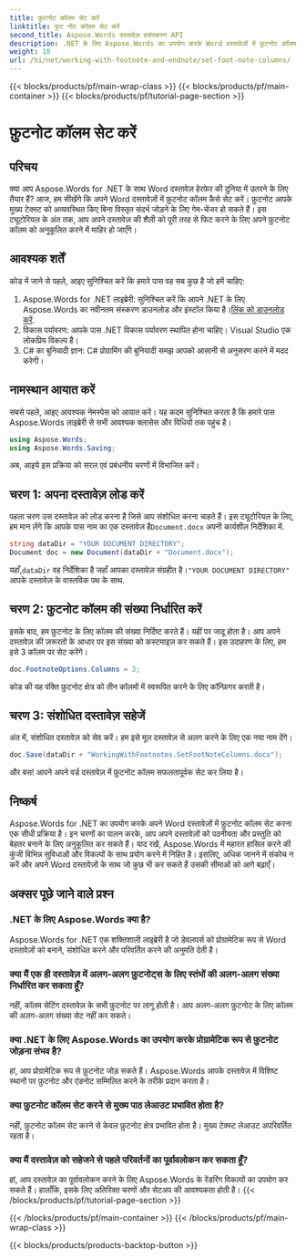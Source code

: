 ```yaml
---
title: फ़ुटनोट कॉलम सेट करें
linktitle: फुट नोट कॉलम सेट करें
second_title: Aspose.Words दस्तावेज़ प्रसंस्करण API
description: .NET के लिए Aspose.Words का उपयोग करके Word दस्तावेज़ों में फ़ुटनोट कॉलम सेट करना सीखें। हमारे चरण-दर-चरण मार्गदर्शिका के साथ आसानी से अपने फ़ुटनोट लेआउट को कस्टमाइज़ करें।
weight: 10
url: /hi/net/working-with-footnote-and-endnote/set-foot-note-columns/
---
```


{{< blocks/products/pf/main-wrap-class >}}
{{< blocks/products/pf/main-container >}}
{{< blocks/products/pf/tutorial-page-section >}}

# फ़ुटनोट कॉलम सेट करें

## परिचय

क्या आप Aspose.Words for .NET के साथ Word दस्तावेज़ हेरफेर की दुनिया में उतरने के लिए तैयार हैं? आज, हम सीखेंगे कि अपने Word दस्तावेज़ों में फ़ुटनोट कॉलम कैसे सेट करें। फ़ुटनोट आपके मुख्य टेक्स्ट को अव्यवस्थित किए बिना विस्तृत संदर्भ जोड़ने के लिए गेम-चेंजर हो सकते हैं। इस ट्यूटोरियल के अंत तक, आप अपने दस्तावेज़ की शैली को पूरी तरह से फिट करने के लिए अपने फ़ुटनोट कॉलम को अनुकूलित करने में माहिर हो जाएँगे।

## आवश्यक शर्तें

कोड में जाने से पहले, आइए सुनिश्चित करें कि हमारे पास वह सब कुछ है जो हमें चाहिए:

1.  Aspose.Words for .NET लाइब्रेरी: सुनिश्चित करें कि आपने .NET के लिए Aspose.Words का नवीनतम संस्करण डाउनलोड और इंस्टॉल किया है।[लिंक को डाउनलोड करें](https://releases.aspose.com/words/net/).
2. विकास पर्यावरण: आपके पास .NET विकास पर्यावरण स्थापित होना चाहिए। Visual Studio एक लोकप्रिय विकल्प है।
3. C# का बुनियादी ज्ञान: C# प्रोग्रामिंग की बुनियादी समझ आपको आसानी से अनुसरण करने में मदद करेगी।

## नामस्थान आयात करें

सबसे पहले, आइए आवश्यक नेमस्पेस को आयात करें। यह कदम सुनिश्चित करता है कि हमारे पास Aspose.Words लाइब्रेरी से सभी आवश्यक क्लासेस और विधियों तक पहुंच है।

```csharp
using Aspose.Words;
using Aspose.Words.Saving;
```

अब, आइये इस प्रक्रिया को सरल एवं प्रबंधनीय चरणों में विभाजित करें।

## चरण 1: अपना दस्तावेज़ लोड करें

पहला चरण उस दस्तावेज़ को लोड करना है जिसे आप संशोधित करना चाहते हैं। इस ट्यूटोरियल के लिए, हम मान लेंगे कि आपके पास नाम का एक दस्तावेज़ है`Document.docx` अपनी कार्यशील निर्देशिका में.

```csharp
string dataDir = "YOUR DOCUMENT DIRECTORY"; 
Document doc = new Document(dataDir + "Document.docx");
```

 यहाँ,`dataDir` वह निर्देशिका है जहाँ आपका दस्तावेज़ संग्रहीत है।`"YOUR DOCUMENT DIRECTORY"` आपके दस्तावेज़ के वास्तविक पथ के साथ.

## चरण 2: फ़ुटनोट कॉलम की संख्या निर्धारित करें

इसके बाद, हम फ़ुटनोट के लिए कॉलम की संख्या निर्दिष्ट करते हैं। यहीं पर जादू होता है। आप अपने दस्तावेज़ की ज़रूरतों के आधार पर इस संख्या को कस्टमाइज़ कर सकते हैं। इस उदाहरण के लिए, हम इसे 3 कॉलम पर सेट करेंगे।

```csharp
doc.FootnoteOptions.Columns = 3;
```

कोड की यह पंक्ति फ़ुटनोट क्षेत्र को तीन कॉलमों में स्वरूपित करने के लिए कॉन्फ़िगर करती है।

## चरण 3: संशोधित दस्तावेज़ सहेजें

अंत में, संशोधित दस्तावेज़ को सेव करें। हम इसे मूल दस्तावेज़ से अलग करने के लिए एक नया नाम देंगे।

```csharp
doc.Save(dataDir + "WorkingWithFootnotes.SetFootNoteColumns.docx");
```

और बस! आपने अपने वर्ड दस्तावेज़ में फ़ुटनोट कॉलम सफलतापूर्वक सेट कर लिया है।

## निष्कर्ष

Aspose.Words for .NET का उपयोग करके अपने Word दस्तावेज़ों में फ़ुटनोट कॉलम सेट करना एक सीधी प्रक्रिया है। इन चरणों का पालन करके, आप अपने दस्तावेज़ों को पठनीयता और प्रस्तुति को बेहतर बनाने के लिए अनुकूलित कर सकते हैं। याद रखें, Aspose.Words में महारत हासिल करने की कुंजी विभिन्न सुविधाओं और विकल्पों के साथ प्रयोग करने में निहित है। इसलिए, अधिक जानने में संकोच न करें और अपने Word दस्तावेज़ों के साथ जो कुछ भी कर सकते हैं उसकी सीमाओं को आगे बढ़ाएँ।

## अक्सर पूछे जाने वाले प्रश्न

### .NET के लिए Aspose.Words क्या है?  
Aspose.Words for .NET एक शक्तिशाली लाइब्रेरी है जो डेवलपर्स को प्रोग्रामेटिक रूप से Word दस्तावेज़ों को बनाने, संशोधित करने और परिवर्तित करने की अनुमति देती है।

### क्या मैं एक ही दस्तावेज़ में अलग-अलग फ़ुटनोट्स के लिए स्तंभों की अलग-अलग संख्या निर्धारित कर सकता हूँ?  
नहीं, कॉलम सेटिंग दस्तावेज़ के सभी फ़ुटनोट पर लागू होती है। आप अलग-अलग फ़ुटनोट के लिए कॉलम की अलग-अलग संख्या सेट नहीं कर सकते।

### क्या .NET के लिए Aspose.Words का उपयोग करके प्रोग्रामेटिक रूप से फ़ुटनोट जोड़ना संभव है?  
हां, आप प्रोग्रामेटिक रूप से फ़ुटनोट जोड़ सकते हैं। Aspose.Words आपके दस्तावेज़ में विशिष्ट स्थानों पर फ़ुटनोट और एंडनोट सम्मिलित करने के तरीके प्रदान करता है।

### क्या फ़ुटनोट कॉलम सेट करने से मुख्य पाठ लेआउट प्रभावित होता है?  
नहीं, फ़ुटनोट कॉलम सेट करने से केवल फ़ुटनोट क्षेत्र प्रभावित होता है। मुख्य टेक्स्ट लेआउट अपरिवर्तित रहता है।

### क्या मैं दस्तावेज़ को सहेजने से पहले परिवर्तनों का पूर्वावलोकन कर सकता हूँ?  
हां, आप दस्तावेज़ का पूर्वावलोकन करने के लिए Aspose.Words के रेंडरिंग विकल्पों का उपयोग कर सकते हैं। हालाँकि, इसके लिए अतिरिक्त चरणों और सेटअप की आवश्यकता होती है।
{{< /blocks/products/pf/tutorial-page-section >}}

{{< /blocks/products/pf/main-container >}}
{{< /blocks/products/pf/main-wrap-class >}}

{{< blocks/products/products-backtop-button >}}
